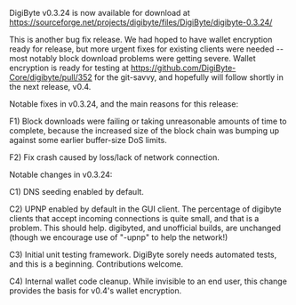 DigiByte v0.3.24 is now available for download at
https://sourceforge.net/projects/digibyte/files/DigiByte/digibyte-0.3.24/

This is another bug fix release.  We had hoped to have wallet encryption ready for release, but more urgent fixes for existing clients were needed -- most notably block download problems were getting severe.  Wallet encryption is ready for testing at https://github.com/DigiByte-Core/digibyte/pull/352 for the git-savvy, and hopefully will follow shortly in the next release, v0.4.

Notable fixes in v0.3.24, and the main reasons for this release:

F1) Block downloads were failing or taking unreasonable amounts of time to complete, because the increased size of the block chain was bumping up against some earlier buffer-size DoS limits.

F2) Fix crash caused by loss/lack of network connection.

Notable changes in v0.3.24:

C1) DNS seeding enabled by default.

C2) UPNP enabled by default in the GUI client.  The percentage of digibyte clients that accept incoming connections is quite small, and that is a problem.  This should help.  digibyted, and unofficial builds, are unchanged (though we encourage use of "-upnp" to help the network!)

C3) Initial unit testing framework.  DigiByte sorely needs automated tests, and this is a beginning.  Contributions welcome.

C4) Internal wallet code cleanup.  While invisible to an end user, this change provides the basis for v0.4's wallet encryption.
